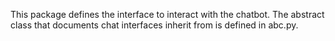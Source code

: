This package defines the interface to interact with the chatbot. 
The abstract class that documents chat interfaces inherit from is defined in abc.py.